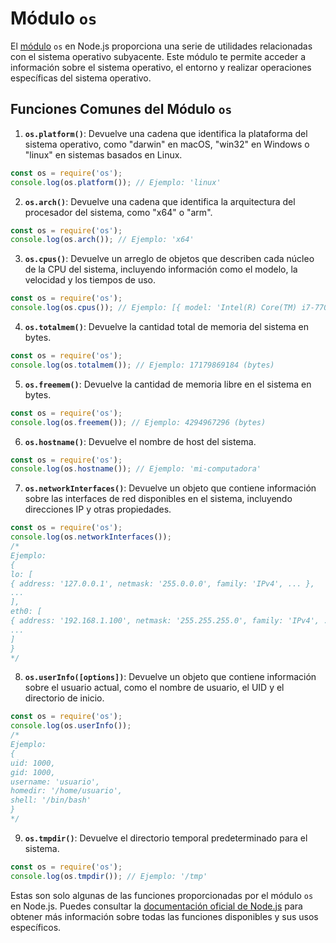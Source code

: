 # Módulo `os`

El [módulo](Node.JS/Modulos.md) `os` en Node.js proporciona una serie de utilidades relacionadas con el sistema operativo subyacente. Este módulo te permite acceder a información sobre el sistema operativo, el entorno y realizar operaciones específicas del sistema operativo.

## Funciones Comunes del Módulo `os`

1. **`os.platform()`**: Devuelve una cadena que identifica la plataforma del sistema operativo, como "darwin" en macOS, "win32" en Windows o "linux" en sistemas basados en Linux.
```javascript
const os = require('os');
console.log(os.platform()); // Ejemplo: 'linux'
```

2. **`os.arch()`**: Devuelve una cadena que identifica la arquitectura del procesador del sistema, como "x64" o "arm".
```javascript
const os = require('os');
console.log(os.arch()); // Ejemplo: 'x64'
```

3. **`os.cpus()`**: Devuelve un arreglo de objetos que describen cada núcleo de la CPU del sistema, incluyendo información como el modelo, la velocidad y los tiempos de uso.
```javascript
const os = require('os');
console.log(os.cpus()); // Ejemplo: [{ model: 'Intel(R) Core(TM) i7-7700HQ CPU @ 2.80GHz', speed: 2808, ... }]
```

4. **`os.totalmem()`**: Devuelve la cantidad total de memoria del sistema en bytes.
```javascript
const os = require('os');
console.log(os.totalmem()); // Ejemplo: 17179869184 (bytes)
```

5. **`os.freemem()`**: Devuelve la cantidad de memoria libre en el sistema en bytes.
```javascript
const os = require('os');
console.log(os.freemem()); // Ejemplo: 4294967296 (bytes)
```

6. **`os.hostname()`**: Devuelve el nombre de host del sistema.
```javascript
const os = require('os');
console.log(os.hostname()); // Ejemplo: 'mi-computadora'
```

7. **`os.networkInterfaces()`**: Devuelve un objeto que contiene información sobre las interfaces de red disponibles en el sistema, incluyendo direcciones IP y otras propiedades.
```javascript
const os = require('os');
console.log(os.networkInterfaces());
/*
Ejemplo:
{
lo: [
{ address: '127.0.0.1', netmask: '255.0.0.0', family: 'IPv4', ... },
...
],
eth0: [
{ address: '192.168.1.100', netmask: '255.255.255.0', family: 'IPv4', ... },
...
]
}
*/
```

8. **`os.userInfo([options])`**: Devuelve un objeto que contiene información sobre el usuario actual, como el nombre de usuario, el UID y el directorio de inicio.
```javascript
const os = require('os');
console.log(os.userInfo());
/*
Ejemplo:
{
uid: 1000,
gid: 1000,
username: 'usuario',
homedir: '/home/usuario',
shell: '/bin/bash'
}
*/
```

9. **`os.tmpdir()`**: Devuelve el directorio temporal predeterminado para el sistema.
```javascript
const os = require('os');
console.log(os.tmpdir()); // Ejemplo: '/tmp'
```

Estas son solo algunas de las funciones proporcionadas por el módulo `os` en Node.js. Puedes consultar la [documentación oficial de Node.js](https://nodejs.org/dist/latest-v16.x/docs/api/os.html) para obtener más información sobre todas las funciones disponibles y sus usos específicos.
